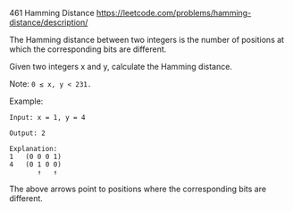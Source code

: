 461 Hamming Distance
https://leetcode.com/problems/hamming-distance/description/




The Hamming distance between two integers is the number of positions 
at which the corresponding bits are different.

Given two integers x and y, calculate the Hamming distance.

Note:
`0 ≤ x, y < 231.`

Example:
```
Input: x = 1, y = 4

Output: 2

Explanation:
1   (0 0 0 1)
4   (0 1 0 0)
       ↑   ↑
```


The above arrows point to positions where the corresponding bits are different.
